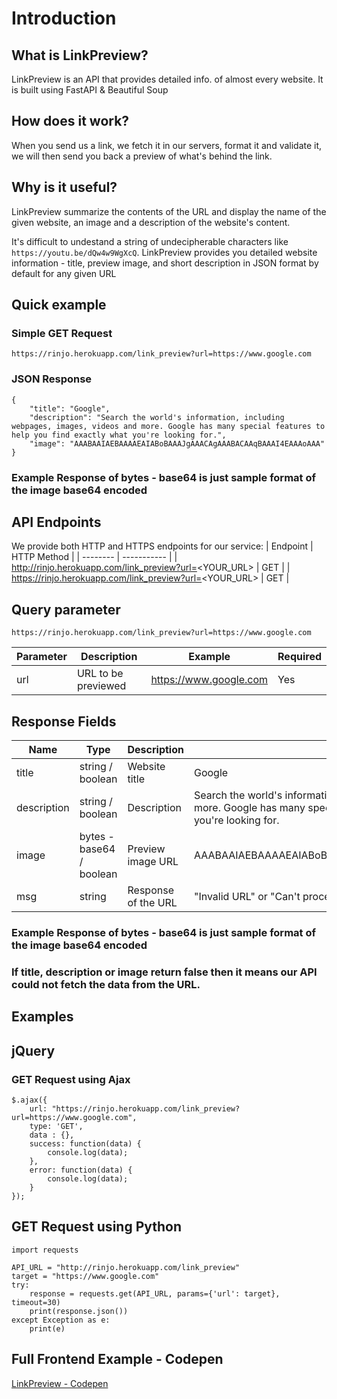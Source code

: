 # Introduction

## What is LinkPreview?
LinkPreview is an API that provides detailed info. of almost every website. It is built using FastAPI & Beautiful Soup

## How does it work?
When you send us a link, we fetch it in our servers, format it and validate it, we will then send you back a preview of what's behind the link.

## Why is it useful?
LinkPreview summarize the contents of the URL and display the name of the given website, an image and a description of the website's content.

It's difficult to undestand a string of undecipherable characters like `https://youtu.be/dQw4w9WgXcQ`. LinkPreview provides you detailed website information - title, preview image, and short description in JSON format by default for any given URL


## Quick example

### Simple GET Request
```
https://rinjo.herokuapp.com/link_preview?url=https://www.google.com
```

### JSON Response
```
{
    "title": "Google",
    "description": "Search the world's information, including webpages, images, videos and more. Google has many special features to help you find exactly what you're looking for.",
    "image": "AAABAAIAEBAAAAEAIABoBAAAJgAAACAgAAABACAAqBAAAI4EAAAoAAA"
}
```

### Example Response of bytes - base64 is just sample format of the image base64 encoded

## API Endpoints
We provide both HTTP and HTTPS endpoints for our service:
| Endpoint | HTTP Method |
| -------- | ----------- |
| http://rinjo.herokuapp.com/link_preview?url=<YOUR_URL> | GET |
| https://rinjo.herokuapp.com/link_preview?url=<YOUR_URL> | GET |

## Query parameter
```
https://rinjo.herokuapp.com/link_preview?url=https://www.google.com
```

| Parameter | Description | Example | Required |
| -------- | ----------- | -------- | ----------- |
| url | URL to be previewed | https://www.google.com | Yes |

## Response Fields

| Name | Type | Description | Example Response |
| -------- | ----------- | -------- | ----------- |
| title | string / boolean | Website title | Google |
| description | string / boolean | Description  | Search the world's information, including webpages, images, videos and more. Google has many special features to help you find exactly what you're looking for. |
|image | bytes - base64 / boolean | Preview image URL | AAABAAIAEBAAAAEAIABoBAAAJgAAACAgAAABACAAqBAAAI4EAAAoAAA |
| msg | string | Response of the URL | "Invalid URL" or "Can't process URL" or "Connection Time out" |

### Example Response of bytes - base64 is just sample format of the image base64 encoded
### If title, description or image return false then it means our API could not fetch the data from the URL.

## Examples

## jQuery
### GET Request using Ajax
```
$.ajax({
    url: "https://rinjo.herokuapp.com/link_preview?url=https://www.google.com",
    type: 'GET',
    data : {},
    success: function(data) {            
        console.log(data);
    },
    error: function(data) {
        console.log(data);
    }
});
```

## GET Request using Python
```
import requests

API_URL = "http://rinjo.herokuapp.com/link_preview"
target = "https://www.google.com"
try:
    response = requests.get(API_URL, params={'url': target}, timeout=30)
    print(response.json())
except Exception as e:
    print(e)
```

## Full Frontend Example - Codepen
[LinkPreview - Codepen](https://codepen.io/4akhilkumar/pen/PoRJmQm)